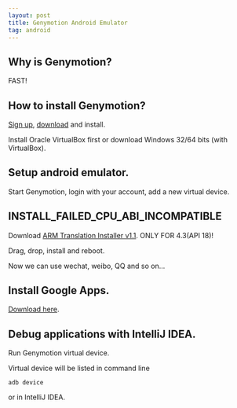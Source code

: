 ```yaml
---
layout: post
title: Genymotion Android Emulator
tag: android
---
```


## Why is Genymotion?

FAST!

## How to install Genymotion?

[Sign up](https://cloud.genymotion.com/), [download](https://cloud.genymotion.com/page/launchpad/download/) and install.

Install Oracle VirtualBox first or download Windows 32/64 bits (with VirtualBox).

## Setup android emulator.

Start Genymotion, login with your account, add a new virtual device.

## INSTALL_FAILED_CPU_ABI_INCOMPATIBLE

Download [ARM Translation Installer v1.1](http://pan.baidu.com/s/1bnszZsV#dir/path=%2FAndroid%2F%E7%9B%B8%E5%85%B3%E6%96%87%E4%BB%B6). ONLY FOR 4.3(API 18)!

Drag, drop, install and reboot.

Now we can use wechat, weibo, QQ and so on...

## Install Google Apps.

[Download here](http://pan.baidu.com/s/1bnszZsV#dir/path=%2FAndroid%2F%E7%9B%B8%E5%85%B3%E6%96%87%E4%BB%B6).

## Debug applications with IntelliJ IDEA.

Run Genymotion virtual device.

Virtual device will be listed in command line 

`adb device`

or in IntelliJ IDEA.
